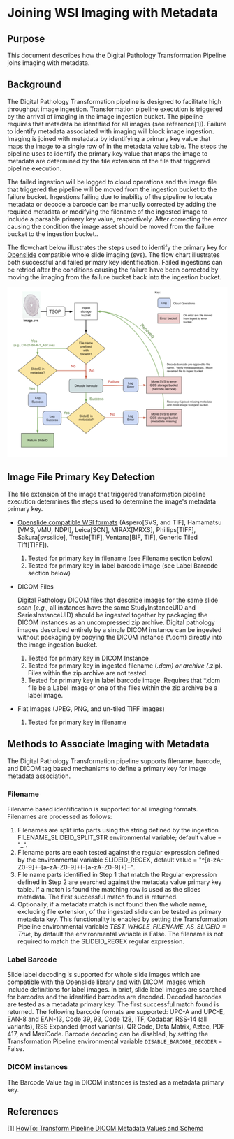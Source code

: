 # Joining WSI Imaging with Metadata

## Purpose

This document describes how the Digital Pathology Transformation Pipeline joins
imaging with metadata.

## Background

The Digital Pathology Transformation pipeline is designed to facilitate high
throughput image ingestion. Transformation pipeline execution is triggered by
the arrival of imaging in the image ingestion bucket. The pipeline requires that
metadata be identified for all images (see reference[1]). Failure to identify
metadata associated with imaging will block image ingestion. Imaging is joined
with metadata by identifying a primary key value that maps the image to a single
row of in the metadata value table. The steps the pipeline uses to identify the
primary key value that maps the image to metadata are determined by the file
extension of the file that triggered pipeline execution.

The failed ingestion will be logged to cloud operations and the image file that
triggered the pipeline will be moved from the ingestion bucket to the failure
bucket. Ingestions failing due to inability of the pipeline to locate metadata
or decode a barcode can be manually corrected by adding the required metadata or
modifying the filename of the ingested image to include a parsable primary key
value, respectively. After correcting the error causing the condition the image
asset should be moved from the failure bucket to the ingestion bucket..

The flowchart below illustrates the steps used to identify the primary key for
[Openslide](https://openslide.org/) compatible whole slide imaging (svs). The
flow chart illustrates both successful and failed primary key identification.
Failed ingestions can be retried after the conditions causing the failure have
been corrected by moving the imaging from the failure bucket back into the
ingestion bucket.

![alt text](https://github.com/GoogleCloudPlatform/Cloud-Pathology/blob/main/transformation_pipeline/docs/images/flowchart.png?raw=true)

## Image File Primary Key Detection

The file extension of the image that triggered transformation pipeline execution determines the steps used to determine the image's metadata primary key.

-  [Openslide compatible WSI formats](https://openslide.org/formats/) (Aspero[SVS, and TIF], Hamamatsu [VMS, VMU, NDPI], Leica[SCN], MIRAX[MRXS], Phillips[TIFF], Sakura[svsslide], Trestle[TIF], Ventana[BIF, TIF], Generic Tiled Tiff[TIFF]).
    1. Tested for primary key in filename (see Filename section below)
    2. Tested for primary key in label barcode image
    (see Label Barcode section below)

-  DICOM Files

    Digital Pathology DICOM files that describe images for the same slide scan
    (_e.g.,_ all instances have the same StudyInstanceUID and SeriesInstanceUID)
    should be ingested together by packaging the DICOM instances as an uncompressed
    zip archive. Digital pathology images described entirely by a single DICOM
    instance can be ingested without packaging by copying the DICOM instance (*.dcm)
    directly into the image ingestion bucket.

    1. Tested for primary key in DICOM Instance
    2. Tested for primary key in ingested filename (*.dcm) or archive (*.zip).
        Files within the zip archive are not tested.
    3. Tested for primary key in label barcode image. Requires that *.dcm file
        be a Label image or one of the files within the zip archive be a label image.

-  Flat Images (JPEG, PNG, and un-tiled TIFF images)
    1. Tested for primary key in filename

## Methods to Associate Imaging with Metadata

The Digital Pathology Transformation pipeline supports filename, barcode, and
DICOM tag based mechanisms to define a primary key for image metadata
association.

### Filename

Filename based identification is supported for all imaging formats.
Filenames are processed as follows:

1. Filenames are split into parts using the string defined by the ingestion
FILENAME_SLIDEID_SPLIT_STR environmental variable; default value = "_".
2. Filename parts are each tested against the regular expression defined by the
environmental variable  SLIDEID_REGEX, default value =
"^[a-zA-Z0-9]+-[a-zA-Z0-9]+(-[a-zA-Z0-9]+)+".
3. File name parts identified in Step 1 that match the Regular expression
defined in Step 2 are searched against the metadata value primary key table. If
a match is found the matching row is used as the slides metadata. The first
successful match found is returned.
4. Optionally, if a metadata match is not found then the whole name, excluding
file extension, of the ingested slide can be tested as primary metadata key.
This functionality is enabled by setting the Transformation Pipeline
environmental variable _TEST_WHOLE_FILENAME_AS_SLIDEID = True_, by default the
environmental variable is False. The filename is not required to match the
SLIDEID_REGEX regular expression.

### Label Barcode

Slide label decoding is supported for whole slide images which are compatible
with the Openslide library and with DICOM images which include definitions for
label images. In brief, slide label images are searched for barcodes and the
identified barcodes are decoded. Decoded barcodes are tested as a metadata
primary key. The first successful match found is returned. The following barcode
formats are supported: UPC-A and UPC-E, EAN-8 and EAN-13, Code 39, 93, Code 128,
ITF, Codabar, RSS-14 (all variants), RSS Expanded (most variants), QR Code, Data
Matrix, Aztec, PDF 417, and MaxiCode. Barcode decoding can be disabled, by
setting the Transformation Pipeline environmental variable
`DISABLE_BARCODE_DECODER` = False.

### DICOM instances

The Barcode Value tag in DICOM instances is tested as a metadata primary key.

## References

[1] [HowTo: Transform Pipeline DICOM Metadata Values and Schema](https://github.com/GoogleCloudPlatform/Cloud-Pathology/blob/main/transformation_pipeline/transform_pipeline_metadata_values_and_schema.md)